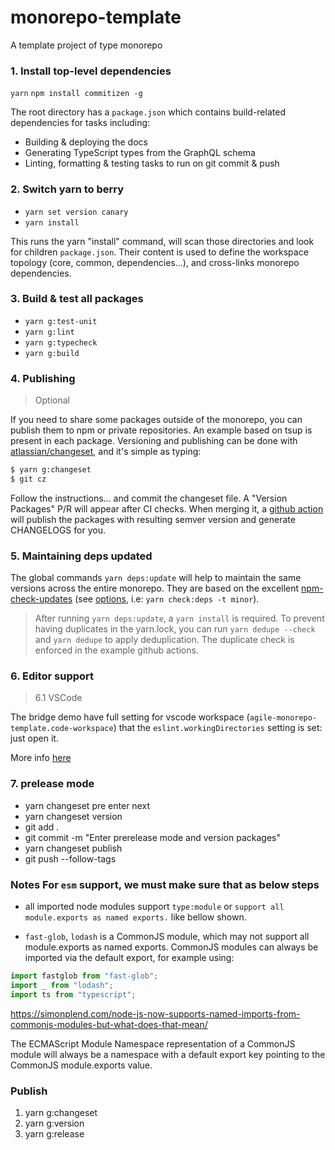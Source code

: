# monorepo-template

A template project of type monorepo

### 1. Install top-level dependencies

`yarn`
`npm install commitizen -g`

The root directory has a `package.json` which contains build-related dependencies for tasks including:

- Building & deploying the docs
- Generating TypeScript types from the GraphQL schema
- Linting, formatting & testing tasks to run on git commit & push

### 2. Switch yarn to berry

- `yarn set version canary`
- `yarn install`

This runs the yarn "install" command, will scan those directories and look for children `package.json`. Their content is used to define the workspace topology (core, common, dependencies...), and cross-links monorepo dependencies.

### 3. Build & test all packages

- `yarn g:test-unit`
- `yarn g:lint`
- `yarn g:typecheck`
- `yarn g:build`

### 4. Publishing

> Optional

If you need to share some packages outside of the monorepo, you can publish them to npm or private repositories.
An example based on tsup is present in each package. Versioning and publishing can be done with [atlassian/changeset](https://github.com/atlassian/changesets),
and it's simple as typing:

```bash
$ yarn g:changeset
$ git cz
```

Follow the instructions... and commit the changeset file. A "Version Packages" P/R will appear after CI checks.
When merging it, a [github action](./.github/workflows/release-or-version-pr.yml) will publish the packages
with resulting semver version and generate CHANGELOGS for you.

### 5. Maintaining deps updated

The global commands `yarn deps:update` will help to maintain the same versions across the entire monorepo.
They are based on the excellent [npm-check-updates](https://github.com/raineorshine/npm-check-updates)
(see [options](https://github.com/raineorshine/npm-check-updates#options), i.e: `yarn check:deps -t minor`).

> After running `yarn deps:update`, a `yarn install` is required. To prevent
> having duplicates in the yarn.lock, you can run `yarn dedupe --check` and `yarn dedupe` to
> apply deduplication. The duplicate check is enforced in the example github actions.

### 6. Editor support

> 6.1 VSCode

The bridge demo have full setting for vscode workspace (`agile-monorepo-template.code-workspace`) that the `eslint.workingDirectories` setting is set: just open it.

More info [here](https://github.com/microsoft/vscode-eslint#mono-repository-setup)

### 7. prelease mode

- yarn changeset pre enter next
- yarn changeset version
- git add .
- git commit -m "Enter prerelease mode and version packages"
- yarn changeset publish
- git push --follow-tags

### Notes For `esm` support, we must make sure that as below steps

- all imported node modules support `type:module` or `support all module.exports as named exports.` like bellow shown.

- `fast-glob`, `lodash` is a CommonJS module, which may not support all module.exports as named exports.
  CommonJS modules can always be imported via the default export, for example using:

```ts
import fastglob from "fast-glob";
import _ from "lodash";
import ts from "typescript";
```

https://simonplend.com/node-js-now-supports-named-imports-from-commonjs-modules-but-what-does-that-mean/

The ECMAScript Module Namespace representation of a CommonJS module will always be a namespace with a default export key pointing to the CommonJS module.exports value.

### Publish

1. yarn g:changeset
2. yarn g:version
3. yarn g:release
